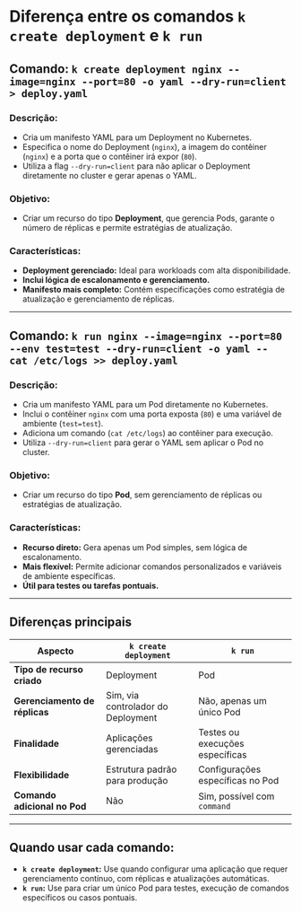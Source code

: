 # Diferença entre os comandos `k create deployment` e `k run`

## Comando: `k create deployment nginx --image=nginx --port=80 -o yaml --dry-run=client > deploy.yaml`
### Descrição:
- Cria um manifesto YAML para um Deployment no Kubernetes.
- Especifica o nome do Deployment (`nginx`), a imagem do contêiner (`nginx`) e a porta que o contêiner irá expor (`80`).
- Utiliza a flag `--dry-run=client` para não aplicar o Deployment diretamente no cluster e gerar apenas o YAML.

### Objetivo:
- Criar um recurso do tipo **Deployment**, que gerencia Pods, garante o número de réplicas e permite estratégias de atualização.

### Características:
- **Deployment gerenciado:** Ideal para workloads com alta disponibilidade.
- **Inclui lógica de escalonamento e gerenciamento.**
- **Manifesto mais completo:** Contém especificações como estratégia de atualização e gerenciamento de réplicas.

---

## Comando: `k run nginx --image=nginx --port=80 --env test=test --dry-run=client -o yaml -- cat /etc/logs >> deploy.yaml`
### Descrição:
- Cria um manifesto YAML para um Pod diretamente no Kubernetes.
- Inclui o contêiner `nginx` com uma porta exposta (`80`) e uma variável de ambiente (`test=test`).
- Adiciona um comando (`cat /etc/logs`) ao contêiner para execução.
- Utiliza `--dry-run=client` para gerar o YAML sem aplicar o Pod no cluster.

### Objetivo:
- Criar um recurso do tipo **Pod**, sem gerenciamento de réplicas ou estratégias de atualização.

### Características:
- **Recurso direto:** Gera apenas um Pod simples, sem lógica de escalonamento.
- **Mais flexível:** Permite adicionar comandos personalizados e variáveis de ambiente específicas.
- **Útil para testes ou tarefas pontuais.**

---

## Diferenças principais

| Aspecto                        | `k create deployment`                | `k run`                              |
|--------------------------------|---------------------------------------|---------------------------------------|
| **Tipo de recurso criado**     | Deployment                           | Pod                                  |
| **Gerenciamento de réplicas**  | Sim, via controlador do Deployment   | Não, apenas um único Pod             |
| **Finalidade**                 | Aplicações gerenciadas               | Testes ou execuções específicas      |
| **Flexibilidade**              | Estrutura padrão para produção       | Configurações específicas no Pod     |
| **Comando adicional no Pod**   | Não                                  | Sim, possível com `command`          |

---

## Quando usar cada comando:
- **`k create deployment`:** Use quando configurar uma aplicação que requer gerenciamento contínuo, com réplicas e atualizações automáticas.
- **`k run`:** Use para criar um único Pod para testes, execução de comandos específicos ou casos pontuais.

